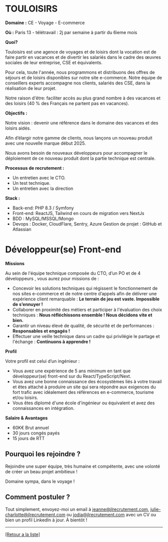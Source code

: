 #  TOULOISIRS

**Domaine :** CE - Voyage - E-commerce

**Où :** Paris 13 - télétravail : 2j par semaine à partir du 6ieme mois

**Quoi?** 

Touloisirs est une agence de voyages et de loisirs dont la vocation est de faire partir en vacances et de divertir les salariés dans le cadre des œuvres sociales de leur entreprise, CSE et équivalents.

Pour cela, toute l'année, nous programmons et distribuons des offres de séjours et de loisirs disponibles sur notre site e-commerce. Notre équipe de conseillers experts accompagne nos clients, salariés des CSE, dans la réalisation de leur projet.

Notre raison d'être: faciliter accès au plus grand nombre à des vacances et des loisirs (40 % des Français ne partent pas en vacances).

**Objectifs :**

Notre vision : devenir une référence dans le domaine des vacances et des loisirs aidés.

Afin d’élargir notre gamme de clients, nous lançons un nouveau produit avec une nouvelle marque début 2025.

Nous avons besoin de nouveaux développeurs pour accompagner le déploiement de ce nouveau produit dont la partie technique est centrale.

**Processus de recrutement :**

- Un entretien avec le CTO. 
- Un test technique.
- Un entretien avec la direction

**Stack :**

- Back-end: PHP 8.3 / Symfony
- Front-end: ReactJS, Tailwind en cours de migration vers NextJs
- BDD : MySQL/MSSQL/Mongo
- Devops : Docker, CloudFlare, Sentry, Azure Gestion de projet : GitHub et Atlassian
 

# Développeur(se) Front-end

**Missions**

Au sein de l'équipe technique composée du CTO, d’un PO et de 4 développeurs , vous aurez pour missions de :

- Concevoir les solutions techniques qui régissent le fonctionnement de nos sites e-commerce et de notre centre d’appels afin de délivrer une expérience client remarquable : **Le terrain de jeu est vaste. Impossible de s’ennuyer !**
- Collaborer en proximité des métiers et participer à l'évaluation des choix techniques : **Nous réfléchissons ensemble ! Nous décidons vite et bien.**
- Garantir un niveau élevé de qualité, de sécurité et de performances : **Responsables et engagés !**
- Effectuer une veille technique dans un cadre qui privilégie le partage et l'échange : **Continuons à apprendre !**

**Profil**

Votre profil est celui d’un ingénieur :

- Vous avez une expérience de 5 ans minimum en tant que développeur(se) front-end sur du React/TypeScript/Next.
- Vous avez une bonne connaissance des écosystèmes liés à votre travail et êtes attaché à produire un site qui sera répondre aux exigences du fort trafic avec idéalement des références en e-commerce, tourisme et/ou loisirs.
- Vous êtes diplomé d'une école d'ingénieur ou équivalent et avez des connaissances en intégration.

**Salaire & Avantages**

* 60K€ Brut annuel
* 30 jours congés payés
* 15 jours de RTT


## Pourquoi les rejoindre ?

Rejoindre une super équipe, très humaine et compétente, avec une volonté de créer un beau projet ambitieux !

Domaine sympa, dans le voyage ! 

## Comment postuler ?

Tout simplement, envoyez-moi un email à jeanne@jlrecrutement.com, julie-charlotte@jlrecrutement.com ou jodia@jlrecrutement.com avec un CV ou bien un profil LinkedIn à jour. À bientôt ! 

 ----
<a href="https://github.com/jlondiche/job-board-php/blob/master/README.md">[Retour a la liste]</a>